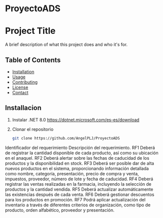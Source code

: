 # ProyectoADS
# Project Title

A brief description of what this project does and who it's for.

## Table of Contents

- [Installation](#installation)
- [Usage](#usage)
- [Contributing](#contributing)
- [License](#license)
- [Contact](#contact)

## Installacion

1. Instalar .NET 8.0
    https://dotnet.microsoft.com/es-es/download
    
2. Clonar el repositorio
   ```sh
   git clone https://github.com/AngelPLJ/ProyectoADS
Identificador del
requerimiento
Descripción del requerimiento.
RF1
Deberá de registrar la cantidad disponible de cada producto, así
como su ubicación en el anaquel.
RF2
Deberá alertar sobre las fechas de caducidad de los productos y
la disponibilidad en stock.
RF3
Deberá ser posible dar de alta nuevos productos en el sistema,
proporcionando información detallada como nombre, categoría,
presentación, precio de compra y venta, impuestos, proveedor,
número de lote y fecha de caducidad.
RF4
Deberá registrar las ventas realizadas en la farmacia, incluyendo
la selección de productos y la cantidad vendida.
RF5
Deberá actualizar automáticamente las existencias después de
cada venta.
RF6 Deberá gestionar descuentos para los productos en promoción.
RF7
Podrá aplicar actualización del inventario a través de diferentes
criterios de organización, como tipo de producto, orden
alfabético, proveedor y presentación.
